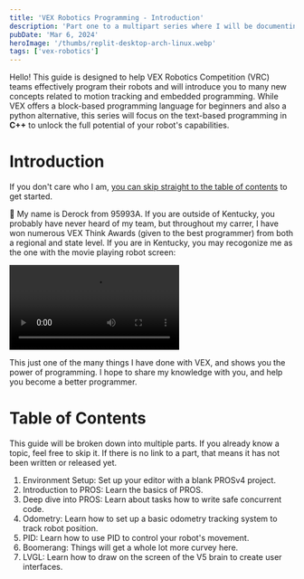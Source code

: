 ```yaml
---
title: 'VEX Robotics Programming - Introduction'
description: 'Part one to a multipart series where I will be documenting my experience with VEX Robotics programming for VRC.'
pubDate: 'Mar 6, 2024'
heroImage: '/thumbs/replit-desktop-arch-linux.webp'
tags: ['vex-robotics']
---
```


Hello! This guide is designed to help VEX Robotics Competition (VRC) teams effectively program their robots and will introduce you to many new concepts related to motion tracking and embedded programming. While VEX offers a block-based programming language for beginners and also a python alternative, this series will focus on the text-based programming in **C++** to unlock the full potential of your robot's capabilities.

# Introduction

If you don't care who I am, [you can skip straight to the table of contents](#tableofcontents) to get started.

👋 My name is Derock from 95993A. If you are outside of Kentucky, you probably have never heard of my team, but throughout my carrer, I have won numerous VEX Think Awards (given to the best programmer) from both a regional and state level. If you are in Kentucky, you may recogonize me as the one with the movie playing robot screen: 

<video src="/videos/cars_movie_vex.mp4" controls></video>

This just one of the many things I have done with VEX, and shows you the power of programming. I hope to share my knowledge with you, and help you become a better programmer.

# Table of Contents

This guide will be broken down into multiple parts. If you already know a topic, feel free to skip it. If there is no link to a part, that means it has not been written or released yet.

1. Environment Setup: Set up your editor with a blank PROSv4 project.
2. Introduction to PROS: Learn the basics of PROS.
3. Deep dive into PROS: Learn about tasks how to write safe concurrent code.
4. Odometry: Learn how to set up a basic odometry tracking system to track robot position.
5. PID: Learn how to use PID to control your robot's movement.
6. Boomerang: Things will get a whole lot more curvey here.
7. LVGL: Learn how to draw on the screen of the V5 brain to create user interfaces.
